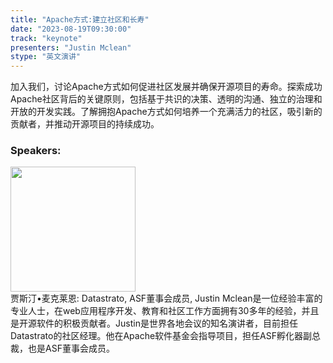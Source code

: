 ```yaml
---
title: "Apache方式:建立社区和长寿"
date: "2023-08-19T09:30:00" 
track: "keynote"
presenters: "Justin Mclean"
stype: "英文演讲"
---
```

加入我们，讨论Apache方式如何促进社区发展并确保开源项目的寿命。探索成功Apache社区背后的关键原则，包括基于共识的决策、透明的沟通、独立的治理和开放的开发实践。了解拥抱Apache方式如何培养一个充满活力的社区，吸引新的贡献者，并推动开源项目的持续成功。
 ### Speakers: 
 <img src="https://img.bagevent.com/resource/20230626/1527002301016.jpg" width="200" /><br>贾斯汀•麦克莱恩: Datastrato, ASF董事会成员, Justin Mclean是一位经验丰富的专业人士，在web应用程序开发、教育和社区工作方面拥有30多年的经验，并且是开源软件的积极贡献者。Justin是世界各地会议的知名演讲者，目前担任Datastrato的社区经理。他在Apache软件基金会指导项目，担任ASF孵化器副总裁，也是ASF董事会成员。
 <br><br>